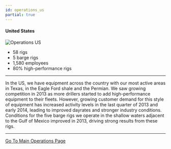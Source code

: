 ```yaml
---
id: operations_us
partial: true
---
```


#### United States

![Operations US]({{{staticpath}}}images/operations-us.jpg)

- 58 rigs 
- 5 barge rigs
- 1,580 employees 
- 80% high-performance rigs

---

In the US, we have equipment across the country with our most active areas in Texas, in the Eagle Ford shale and the Permian. We saw growing competition in 2013 as more drillers started to add high-performance equipment to their fleets. However, growing customer demand for this style of equipment has increased activity levels in the last quarter of 2013 and early 2014, leading to improved dayrates and stronger industry conditions. Conditions for the five barge rigs we operate in the shallow waters adjacent to the Gulf of Mexico improved in 2013, driving strong results from these rigs.

---

[Go To Main Operations Page](http://www.trinidaddrilling.com/Services.aspx)

